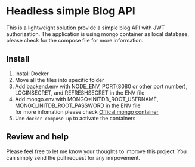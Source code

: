 # Headless simple Blog API

This is a lightweight solution provide a simple blog API with JWT authorization.
The application is using mongo container as local database, please check for the compose file for more information.

## Install

1. Install Docker
2. Move all the files into specific folder
3. Add backend.env with NODE_ENV, PORT(8080 or other port number), LOGINSECRET, and REFRESHSECRET in the ENV file
4. Add mongo.env with MONGO*INITDB_ROOT_USERNAME, MONGO_INITDB_ROOT_PASSWORD in the ENV file \
   for more infomation please check [Offical mongo container](https://hub.docker.com/*/mongo)
5. Use `docker compose up` to activate the containers

## Review and help

Please feel free to let me know your thoughts to improve this project.
You can simply send the pull request for any imrpovement.
